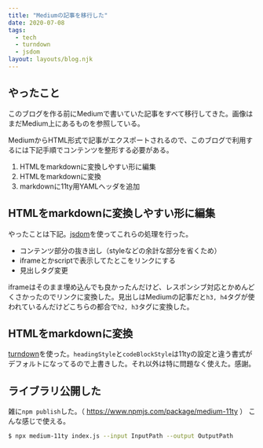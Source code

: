 ```yaml
---
title: "Mediumの記事を移行した"
date: 2020-07-08
tags:
  - tech
  - turndown
  - jsdom
layout: layouts/blog.njk
---
```


## やったこと

このブログを作る前にMediumで書いていた記事をすべて移行してきた。画像はまだMedium上にあるものを参照している。

MediumからHTML形式で記事がエクスポートされるので、このブログで利用するには下記手順でコンテンツを整形する必要がある。

1. HTMLをmarkdownに変換しやすい形に編集
2. HTMLをmarkdownに変換
3. markdownに11ty用YAMLヘッダを追加

## HTMLをmarkdownに変換しやすい形に編集

やったことは下記。[jsdom](https://github.com/jsdom/jsdom)を使ってこれらの処理を行った。

- コンテンツ部分の抜き出し（styleなどの余計な部分を省くため）
- iframeとかscriptで表示してたとこをリンクにする
- 見出しタグ変更

iframeはそのまま埋め込んでも良かったんだけど、レスポンシブ対応とかめんどくさかったのでリンクに変換した。見出しはMediumの記事だと`h3, h4`タグが使われているんだけどこちらの都合で`h2, h3`タグに変換した。

## HTMLをmarkdownに変換

[turndown](https://github.com/domchristie/turndown)を使った。`headingStyle`と`codeBlockStyle`は11tyの設定と違う書式がデフォルトになってるので上書きした。それ以外は特に問題なく使えた。感謝。

## ライブラリ公開した

雑に`npm publish`した。（ https://www.npmjs.com/package/medium-11ty ）
こんな感じで使える。

```bash
$ npx medium-11ty index.js --input InputPath --output OutputPath
```
